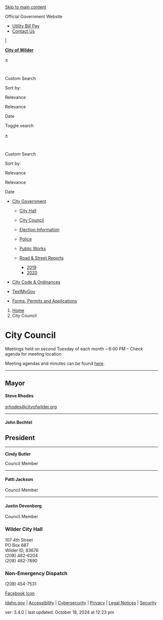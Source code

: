 [Skip to main content](https://cityofwilder.org/city-council/)

Official Government Website

- [Utility Bill Pay](https://wilderid.payacp.com "Utility Bill Pay")
- [Contact Us](https://cityofwilder.org/contact-us "Contact Us")

|

[**City of Wilder**](https://cityofwilder.org "City of Wilder")

[×](https:void%280%29 "Clear search box")

 

Custom Search

Sort by:

Relevance

Relevance

Date

Toggle search

[×](https:void%280%29 "Clear search box")

 

Custom Search

Sort by:

Relevance

Relevance

Date

- [City Government](https://cityofwilder.org/city-council)
  
  - [City Hall](https://cityofwilder.org/city-hall)
  - [City Council](https://cityofwilder.org/city-council)
  - [Election Information](https://voteidaho.gov)
  - [Police](https://cityofwilder.org/police)
  - [Public Works](https://cityofwilder.org/public-works)
  - [Road &amp; Street Reports](https:)
    
    - [2019](https://cityofwilder.org/wp-content/uploads/2019/11/2019-Annual-Roads-and-Streets-Report.pdf)
    - [2020](https://cityofwilder.org/wp-content/uploads/2019/11/2020-Annual-Roads-and-Street-Report-Signed.pdf)
- [City Code &amp; Ordinances](https://wilder.municipalcodeonline.com/book?type=ordinances)
- [TextMyGov](https://cityofwilder.org/textmygov)
- [Forms, Permits and Applications](https://cityofwilder.org/forms-permits-and-applications)

<!--THE END-->

1. [Home](https://cityofwilder.org "home")
2. City Council

# City Council

Meetings held on second Tuesday of each month – 6:00 PM – Check agenda for meeting location

Meeting agendas and minutes can be found [here](https://towncloud.io/go/wilder-id).

* * *

## Mayor

#### Steve Rhodes

[srhodes@cityofwilder.org](mailto:srhodes@cityofwilder.org)

* * *

#### John Bechtel

## President

* * *

**Cindy Butler**

Council Member

* * *

#### Patti Jackson

Council Member

* * *

#### Justin Devenberg

Council Member

### Wilder City Hall

107 4th Street  
PO Box 687  
Wilder ID, 83676  
(208) 482-6204  
(208) 482-7890

### Non-Emergency Dispatch

(208) 454-7531

[Facebook Icon](https://facebook.com/CITY%20OF%20WILDER)

[Idaho.gov](https://idaho.gov) | [Accessibility](https://idaho.gov/about-us/accessibility) | [Cybersecurity](https://cybersecurity.idaho.gov) | [Privacy](https://idaho.gov/about-us/privacy-policy) | [Legal Notices](https://www.idaho.gov/about-us/legal-notices) | [Security](https://idaho.gov/about-us/security-policy)

ver: 3.4.0 | last updated: October 18, 2024 at 12:23 pm